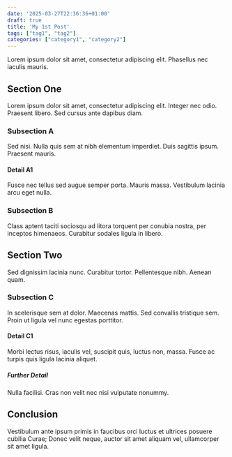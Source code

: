 ```yaml
---
date: '2025-03-27T22:36:36+01:00'
draft: true
title: 'My 1st Post'
tags: ["tag1", "tag2"]
categories: ["category1", "category2"]
---
```


Lorem ipsum dolor sit amet, consectetur adipiscing elit. Phasellus nec iaculis mauris.

## Section One

Lorem ipsum dolor sit amet, consectetur adipiscing elit. Integer nec odio. Praesent libero. Sed cursus ante dapibus diam.

### Subsection A

Sed nisi. Nulla quis sem at nibh elementum imperdiet. Duis sagittis ipsum. Praesent mauris.

#### Detail A1

Fusce nec tellus sed augue semper porta. Mauris massa. Vestibulum lacinia arcu eget nulla.

### Subsection B

Class aptent taciti sociosqu ad litora torquent per conubia nostra, per inceptos himenaeos. Curabitur sodales ligula in libero.

## Section Two

Sed dignissim lacinia nunc. Curabitur tortor. Pellentesque nibh. Aenean quam.

### Subsection C

In scelerisque sem at dolor. Maecenas mattis. Sed convallis tristique sem. Proin ut ligula vel nunc egestas porttitor.

#### Detail C1

Morbi lectus risus, iaculis vel, suscipit quis, luctus non, massa. Fusce ac turpis quis ligula lacinia aliquet.

##### Further Detail

Nulla facilisi. Cras non velit nec nisi vulputate nonummy.

## Conclusion

Vestibulum ante ipsum primis in faucibus orci luctus et ultrices posuere cubilia Curae; Donec velit neque, auctor sit amet aliquam vel, ullamcorper sit amet ligula.

